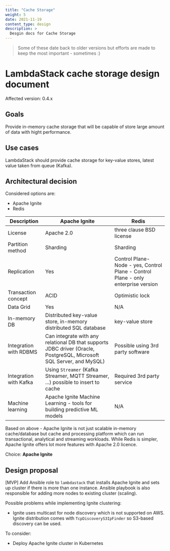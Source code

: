 ```yaml
---
title: "Cache Storage"
weight: 5
date: 2021-11-19
content_type: design
description: >
  Desgin docs for Cache Storage
---
```


>Some of these date back to older versions but efforts are made to keep the most important - sometimes :)

# LambdaStack cache storage design document

Affected version: 0.4.x

## Goals

Provide in-memory cache storage that will be capable of store large amount of data with hight performance.

## Use cases

LambdaStack should provide cache storage for key-value stores, latest value taken from queue (Kafka).

## Architectural decision

Considered options are:
- Apache Ignite
- Redis

Description | Apache Ignite | Redis |
--- | ---| --- |
License | Apache 2.0 | three clause BSD license
Partition method | Sharding | Sharding
Replication | Yes | Control Plane-Node - yes, Control Plane - Control Plane - only enterprise version
Transaction concept | ACID | Optimistic lock |
Data Grid | Yes | N/A |
In-memory DB | Distributed key-value store, in-memory distributed SQL database | key-value store
Integration with RDBMS | Can integrate with any relational DB that supports JDBC driver (Oracle, PostgreSQL, Microsoft SQL Server, and MySQL) | Possible using 3rd party software
Integration with Kafka | Using `Streamer` (Kafka Streamer, MQTT Streamer, ...) possible to insert to cache | Required 3rd party service
Machine learning | Apache Ignite Machine Learning - tools for building predictive ML models | N/A

Based on above - Apache Ignite is not just scalable in-memory cache/database but cache and processing platform which can run transactional, analytical and streaming workloads. While Redis is simpler, Apache Ignite offers lot more features with Apache 2.0 licence.

Choice: **Apache Ignite**

## Design proposal

[MVP] Add Ansible role to `lambdastack` that installs Apache Ignite and sets up cluster if there is more than one instance. Ansible playbook is also responsible for adding more nodes to existing cluster (scaling).

Possible problems while implementing Ignite clustering:
- Ignite uses multicast for node discovery which is not supported on AWS. Ignite distribution comes with `TcpDiscoveryS3IpFinder` so S3-based discovery can be used.

To consider:
- Deploy Apache Ignite cluster in Kubernetes
